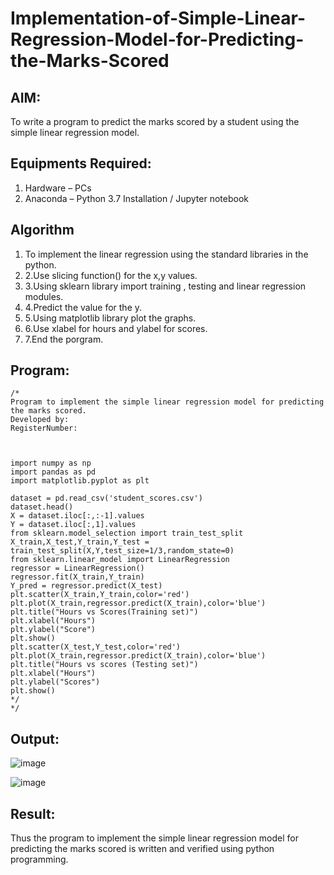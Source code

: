 # Implementation-of-Simple-Linear-Regression-Model-for-Predicting-the-Marks-Scored

## AIM:
To write a program to predict the marks scored by a student using the simple linear regression model.

## Equipments Required:
1. Hardware – PCs
2. Anaconda – Python 3.7 Installation / Jupyter notebook

## Algorithm
1. To implement the linear regression using the standard libraries in the python.
2. 2.Use slicing function() for the x,y values.
3. 3.Using sklearn library import training , testing and linear regression modules.
4. 4.Predict the value for the y.
5.  5.Using matplotlib library plot the graphs.
6.  6.Use xlabel for hours and ylabel for scores.
7.  7.End the porgram.

## Program:
```
/*
Program to implement the simple linear regression model for predicting the marks scored.
Developed by: 
RegisterNumber: 



import numpy as np
import pandas as pd
import matplotlib.pyplot as plt

dataset = pd.read_csv('student_scores.csv')
dataset.head()
X = dataset.iloc[:,:-1].values
Y = dataset.iloc[:,1].values
from sklearn.model_selection import train_test_split
X_train,X_test,Y_train,Y_test = train_test_split(X,Y,test_size=1/3,random_state=0)
from sklearn.linear_model import LinearRegression
regressor = LinearRegression()
regressor.fit(X_train,Y_train)
Y_pred = regressor.predict(X_test)
plt.scatter(X_train,Y_train,color='red')
plt.plot(X_train,regressor.predict(X_train),color='blue')
plt.title("Hours vs Scores(Training set)")
plt.xlabel("Hours")
plt.ylabel("Score")
plt.show()
plt.scatter(X_test,Y_test,color='red')
plt.plot(X_train,regressor.predict(X_train),color='blue')
plt.title("Hours vs scores (Testing set)")
plt.xlabel("Hours")
plt.ylabel("Scores")
plt.show()
*/  
*/
```

## Output:
![image](https://github.com/PremJ962/Implementation-of-Simple-Linear-Regression-Model-for-Predicting-the-Marks-Scored/assets/161425730/9d1a6d59-409e-49c9-9a2e-cdabd7ce4874)

![image](https://github.com/PremJ962/Implementation-of-Simple-Linear-Regression-Model-for-Predicting-the-Marks-Scored/assets/161425730/4593e28c-71b7-4e9a-976c-9970be0e4c20)


## Result:
Thus the program to implement the simple linear regression model for predicting the marks scored is written and verified using python programming.
